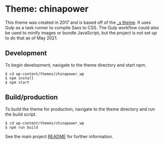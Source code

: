 # Theme: chinapower

This theme was created in 2017 and is based off of the [\_s theme](https://github.com/automattic/_s). It uses Gulp as a task runner to compile Sass to CSS. The Gulp workflow could also be used to minify images or bundle JavaScript, but the project is not set up to do that as of May 2021.

## Development

To begin development, navigate to the theme directory and start npm.

```shell
$ cd wp-content/themes/chinapower_wp
$ npm install
$ npm start
```

## Build/production

To build the theme for production, navigate to the theme directory and run the build script.

```shell
$ cd wp-content/themes/chinapower_wp
$ npm run build
```

See the main project [README](https://github.com/CSIS-iLab/chinapower_wp) for further information.
